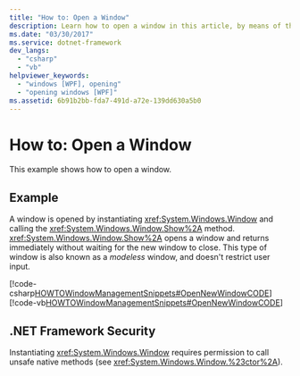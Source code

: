 ```yaml
---
title: "How to: Open a Window"
description: Learn how to open a window in this article, by means of the included code examples in C# and Visual Basic.
ms.date: "03/30/2017"
ms.service: dotnet-framework
dev_langs: 
  - "csharp"
  - "vb"
helpviewer_keywords: 
  - "windows [WPF], opening"
  - "opening windows [WPF]"
ms.assetid: 6b91b2bb-fda7-491d-a72e-139dd630a5b0
---
```

# How to: Open a Window

This example shows how to open a window.  
  
## Example  

 A window is opened by instantiating <xref:System.Windows.Window> and calling the <xref:System.Windows.Window.Show%2A> method. <xref:System.Windows.Window.Show%2A> opens a window and returns immediately without waiting for the new window to close. This type of window is also known as a *modeless* window, and doesn't restrict user input.  
  
 [!code-csharp[HOWTOWindowManagementSnippets#OpenNewWindowCODE](~/samples/snippets/csharp/VS_Snippets_Wpf/HOWTOWindowManagementSnippets/CSharp/MainWindow.xaml.cs#opennewwindowcode)]
 [!code-vb[HOWTOWindowManagementSnippets#OpenNewWindowCODE](~/samples/snippets/visualbasic/VS_Snippets_Wpf/HOWTOWindowManagementSnippets/visualbasic/mainwindow.xaml.vb#opennewwindowcode)]  
  
## .NET Framework Security  

 Instantiating <xref:System.Windows.Window> requires permission to call unsafe native methods (see <xref:System.Windows.Window.%23ctor%2A>).
